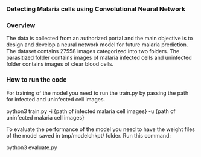 ### Detecting Malaria cells using Convolutional Neural Network

### Overview

The data is collected from an authorized portal and the main objective is to design and develop a neural network model for future malaria prediction. The dataset contains 27558 images categorized into two folders. The parasitized folder contains images of malaria infected cells and uninfected folder contains images of clear blood cells.

### How to run the code

For training of the model you need to run the train.py by passing the path for infected and uninfected cell images.

python3 train.py -i {path of infected malaria cell images} -u {path of uninfected malaria cell images}

To evaluate the performance of the model you need to have the weight files of the model saved in tmp/modelchkpt/ folder. Run this command:

python3 evaluate.py
